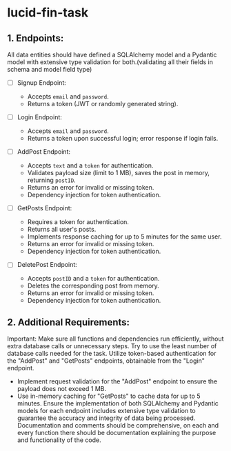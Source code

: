 # lucid-fin-task

## 1. Endpoints:

All data entities should have defined a SQLAlchemy model and a Pydantic model with extensive type validation for both.(validating all their fields in schema and model field type)



- [ ] Signup Endpoint:
    - Accepts `email` and `password`.
    - Returns a token (JWT or randomly generated string).


- [ ] Login Endpoint:
    - Accepts `email` and `password`.
    - Returns a token upon successful login; error response if login fails.

- [ ]  AddPost Endpoint:
    - Accepts `text` and a `token` for authentication.
    - Validates payload size (limit to 1 MB), saves the post in memory, returning `postID`.
    - Returns an error for invalid or missing token.
    - Dependency injection for token authentication.
- [ ]  GetPosts Endpoint:
    - Requires a token for authentication.
    - Returns all user's posts.
    - Implements response caching for up to 5 minutes for the same user.
    - Returns an error for invalid or missing token.
    - Dependency injection for token authentication.

- [ ]  DeletePost Endpoint:
    - Accepts `postID` and a `token` for authentication.
    - Deletes the corresponding post from memory.
    - Returns an error for invalid or missing token.
    - Dependency injection for token authentication.


## 2. Additional Requirements:

Important: Make sure all functions and dependencies run efficiently, without extra database calls or unnecessary steps. Try to use the least number of database calls needed for the task. 
Utilize token-based authentication for the "AddPost" and "GetPosts" endpoints, obtainable from the "Login" endpoint.
  - Implement request validation for the "AddPost" endpoint to ensure the payload does not exceed 1 MB.
  - Use in-memory caching for "GetPosts" to cache data for up to 5 minutes.
Ensure the implementation of both SQLAlchemy and Pydantic models for each endpoint includes extensive type validation to guarantee the accuracy and integrity of data being processed.
Documentation and comments should be comprehensive, on each and every function there should be documentation explaining the purpose and functionality of the code.

